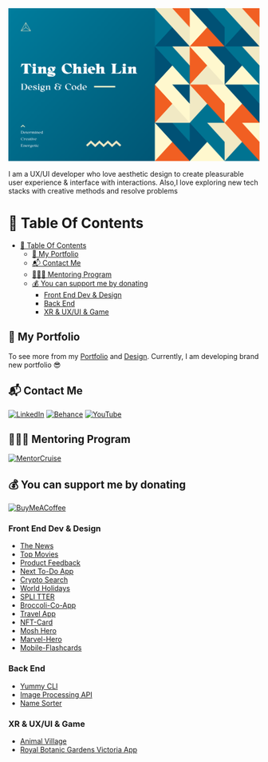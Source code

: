 <img src='./img/TCL_Header.png' alt='TCL-header'/>

I am a UX/UI developer who love aesthetic design to create pleasurable user experience & interface with interactions. Also,I love exploring new tech stacks with creative methods and resolve problems

# 📖 Table Of Contents
- [📖 Table Of Contents](#-table-of-contents)
  - [💼 My Portfolio](#-my-portfolio)
  - [📬 Contact Me](#-contact-me)
  - [🧑🏼‍🏫 Mentoring Program](#-mentoring-program)
  - [💰 You can support me by donating](#-you-can-support-me-by-donating)
    - [Front End Dev \& Design](#front-end-dev--design)
    - [Back End](#back-end)
    - [XR \& UX/UI \& Game](#xr--uxui--game)

## 💼 My Portfolio

To see more from my [Portfolio](https://tingchiehlin.com/) and [Design](https://www.behance.net/jaylinxr). Currently, I am developing brand new portfolio 😎
## 📬 Contact Me

[![LinkedIn](https://img.shields.io/badge/LinkedIn-0077B5?style=for-the-badge&logo=linkedin&logoColor=white)](https://www.linkedin.com/in/cooloojayoo/)
[![Behance](https://img.shields.io/badge/Behance-0054F7?style=for-the-badge&logo=behance&logoColor=white)](https://www.behance.net/jaylinxr)
[![YouTube](https://img.shields.io/badge/YouTube-FF0000?style=for-the-badge&logo=youtube&logoColor=white)](https://www.youtube.com/@jaylinxr)

## 🧑🏼‍🏫 Mentoring Program

<a href="https://mentorcruise.com/mentor/tingchiehlin/" target="_blank" rel="noopener noreferrer">
<img src="https://cdn.mentorcruise.com/img/banner/navy-booking-badge.svg" width="240" alt="MentorCruise">
</a>

## 💰 You can support me by donating

[![BuyMeACoffee](https://img.shields.io/badge/Buy%20Me%20a%20Coffee-ffdd00?style=for-the-badge&logo=buy-me-a-coffee&logoColor=black)](https://www.buymeacoffee.com/tingchiehlin)

### Front End Dev & Design

- [The News](https://github.com/TingChiehLin/the-news)
- [Top Movies](https://github.com/TingChiehLin/top-movies)
- [Product Feedback](https://github.com/TingChiehLin/product-feedback-app)
- [Next To-Do App](https://github.com/TingChiehLin/next-todo-app)
- [Crypto Search](https://github.com/TingChiehLin/crypto-search)
- [World Holidays](https://github.com/TingChiehLin/world-holidays)
- [SPLI TTER](https://github.com/TingChiehLin/spli-tter-ui)
- [Broccoli-Co-App](https://github.com/TingChiehLin/Broccoli-Co-App)
- [Travel App](https://github.com/TingChiehLin/Travel-App)
- [NFT-Card](https://github.com/TingChiehLin/nft-card)
- [Mosh Hero](https://github.com/TingChiehLin/mosh_hero)
- [Marvel-Hero](https://github.com/TingChiehLin/marvel-hero)
- [Mobile-Flashcards](https://github.com/TingChiehLin/Mobile-Flashcards)

### Back End

- [Yummy CLI](https://github.com/TingChiehLin/CLI)
- [Image Processing API](https://github.com/TingChiehLin/image-processing-api)
- [Name Sorter](https://github.com/TingChiehLin/name-sorter)

### XR & UX/UI & Game

- [Animal Village](https://tingchiehlin.com/animalvillage)
- [Royal Botanic Gardens Victoria App](https://tingchiehlin.com/royalbotanicgarden)